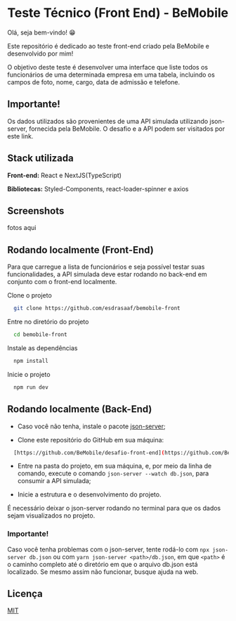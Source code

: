 
# Teste Técnico (Front End) - BeMobile

Olá, seja bem-vindo! 😁

Este repositório é dedicado ao teste front-end criado pela BeMobile e desenvolvido por mim!

O objetivo deste teste é desenvolver uma interface que liste todos os funcionários de uma determinada empresa em uma tabela, incluindo os campos de foto, nome, cargo, data de admissão e telefone.

## Importante!

Os dados utilizados são provenientes de uma API simulada utilizando json-server, fornecida pela BeMobile. O desafio e a API podem ser visitados por este link.
## Stack utilizada

**Front-end:** React e NextJS(TypeScript)

**Bibliotecas:** Styled-Components, react-loader-spinner e axios
## Screenshots

fotos aqui


## Rodando localmente (Front-End)
Para que carregue a lista de funcionários e seja possível testar suas funcionalidades, a API simulada deve estar rodando no back-end em conjunto com o front-end localmente.

Clone o projeto

```bash
  git clone https://github.com/esdrasaaf/bemobile-front
```

Entre no diretório do projeto

```bash
  cd bemobile-front
```

Instale as dependências

```bash
  npm install
```

Inicie o projeto

```bash
  npm run dev
```


## Rodando localmente (Back-End)

- Caso você não tenha, instale o pacote [json-server](https://github.com/typicode/json-server);

- Clone este repositório do GitHub em sua máquina: 
```bash
  [https://github.com/BeMobile/desafio-front-end](https://github.com/BeMobile/desafio-front-end);
```

- Entre na pasta do projeto, em sua máquina, e, por meio da linha de comando, execute o comando `json-server --watch db.json`, para consumir a API simulada;

- Inicie a estrutura e o desenvolvimento do projeto.

É necessário deixar o json-server rodando no terminal para que os dados sejam visualizados no projeto.

### Importante!
Caso você tenha problemas com o json-server, tente rodá-lo com `npx json-server db.json` ou 
com `yarn json-server <path>/db.json`, em que `<path>` é o caminho completo até o diretório em que o arquivo db.json está localizado. Se mesmo assim não funcionar, busque ajuda na web.
## Licença

[MIT](https://choosealicense.com/licenses/mit/)

